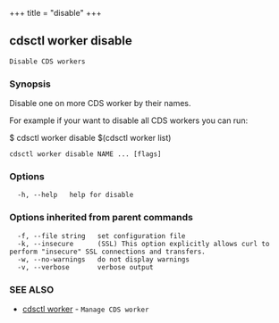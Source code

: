 +++
title = "disable"
+++
## cdsctl worker disable

`Disable CDS workers`

### Synopsis

Disable one on more CDS worker by their names.

For example if your want to disable all CDS workers you can run:

$ cdsctl worker disable $(cdsctl worker list)

```
cdsctl worker disable NAME ... [flags]
```

### Options

```
  -h, --help   help for disable
```

### Options inherited from parent commands

```
  -f, --file string   set configuration file
  -k, --insecure      (SSL) This option explicitly allows curl to perform "insecure" SSL connections and transfers.
  -w, --no-warnings   do not display warnings
  -v, --verbose       verbose output
```

### SEE ALSO

* [cdsctl worker](/cli/cdsctl/worker/)	 - `Manage CDS worker`

